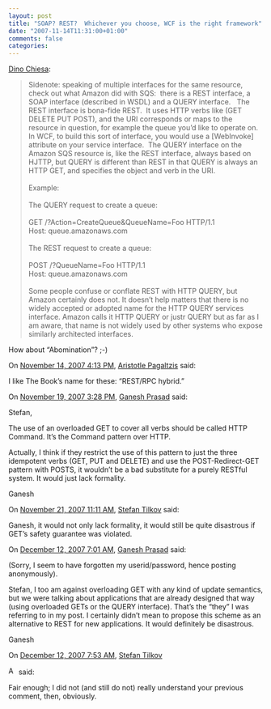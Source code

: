 ```yaml
---
layout: post
title: "SOAP? REST?  Whichever you choose, WCF is the right framework"
date: "2007-11-14T11:31:00+01:00"
comments: false
categories: 
---
```


<p><a href="http://blogs.msdn.com/dotnetinterop/archive/2007/11/13/soap-rest-whichever-you-choose-wcf-is-the-right-framework.aspx">Dino Chiesa</a>:</p>

<blockquote>
<p>Sidenote: speaking of multiple interfaces for the same resource, check out what Amazon did with SQS:  there is a REST interface, a SOAP interface (described in WSDL) and a QUERY interface.   The REST interface is bona-fide REST.  It uses HTTP verbs like (GET DELETE PUT POST), and the URI corresponds or maps to the resource in question, for example the queue you&#8217;d like to operate on.   In WCF, to build this sort of interface, you would use a [WebInvoke] attribute on your service interface.  The QUERY interface on the Amazon SQS resource is, like the REST interface, always based on HJTTP, but QUERY is different than REST in that QUERY is always an HTTP GET, and specifies the object and verb in the URI.<br /><br />Example:<br /><br />The QUERY request to create a queue:<br /><br />GET /?Action=CreateQueue&amp;QueueName=Foo HTTP/1.1<br />Host: queue.amazonaws.com<br /> <br />
The REST request to create a queue:<br /><br />POST /?QueueName=Foo HTTP/1.1<br />Host: queue.amazonaws.com<br /><br />Some people confuse or conflate REST with HTTP QUERY, but Amazon certainly does not. It doesn&#8217;t help matters that there is no widely accepted or adopted name for the HTTP QUERY services interface. Amazon calls it HTTP QUERY or justr QUERY but as far as I am aware, that name is not widely used by other systems who expose similarly architected interfaces.</p>
</blockquote>

<p>How about &#8220;Abomination&#8221;? ;-)</p>

<section class="comments">



<div class="comment" id="comment-1521">
On <a href="#comment-1521" title="Permalink to this comment">November 14, 2007  4:13 PM</a>, <a href="http://plasmasturm.org/" title="http://plasmasturm.org/" rel="nofollow">Aristotle Pagaltzis</a>
said:
<p>I like The Book’s name for these: “REST/RPC hybrid.”</p>


<div class="comment" id="comment-1522">
On <a href="#comment-1522" title="Permalink to this comment">November 19, 2007  3:28 PM</a>, <a href="http://wisdomofganesh.blogspot.com" title="http://wisdomofganesh.blogspot.com" rel="nofollow">Ganesh Prasad</a>
said:
<p>Stefan,</p>

<p>The use of an overloaded GET to cover all verbs should be called HTTP Command. It&#8217;s the Command pattern over HTTP.</p>

<p>Actually, I think if they restrict the use of this pattern to just the three idempotent verbs (GET, PUT and DELETE) and use the POST-Redirect-GET pattern with POSTS, it wouldn&#8217;t be a bad substitute for a purely RESTful system. It would just lack formality.</p>

<p>Ganesh</p>


<div class="comment" id="comment-1523">
On <a href="#comment-1523" title="Permalink to this comment">November 21, 2007 11:11 AM</a>, <a href="/en/staff/st/">Stefan Tilkov</a>
said:
<p>Ganesh, it would not only lack formality, it would still be quite disastrous if GET&#8217;s safety guarantee was violated.</p>


<div class="comment" id="comment-1535">
On <a href="#comment-1535" title="Permalink to this comment">December 12, 2007  7:01 AM</a>, <a href="http://wisdomofganesh.blogspot.com" title="http://wisdomofganesh.blogspot.com" rel="nofollow">Ganesh Prasad</a>
said:
<p>(Sorry, I seem to have forgotten my userid/password, hence posting anonymously).</p>

<p>Stefan, I too am against overloading GET with any kind of update semantics, but we were talking about applications that are already designed that way (using overloaded GETs or the QUERY interface). That&#8217;s the &#8220;they&#8221; I was referring to in my post. I certainly didn&#8217;t mean to propose this scheme as an alternative to REST for new applications. It would definitely be disastrous.</p>

<p>Ganesh</p>


<div class="comment" id="comment-1536">
On <a href="#comment-1536" title="Permalink to this comment">December 12, 2007  7:53 AM</a>, <a href="/blog/st/">Stefan Tilkov</a>

<a href="/blog/st/" class="commenter-profile"><img src="/mt4/mt-static/images/comment/mt_logo.png" height="16" alt="Author Profile Page" width="16" /></a>
said:
<p>Fair enough; I did not (and still do not) really understand your previous comment, then, obviously.</p>


</section>

